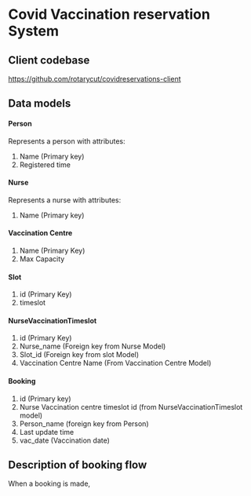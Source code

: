 # Covid Vaccination reservation System 

## Client codebase
https://github.com/rotarycut/covidreservations-client

## Data models
#### Person
Represents a person with attributes:
1. Name (Primary key)
2. Registered time

#### Nurse
Represents a nurse with attributes:
1. Name (Primary key)

#### Vaccination Centre
1. Name (Primary Key)
2. Max Capacity

#### Slot
1. id (Primary Key)
2. timeslot

#### NurseVaccinationTimeslot
1. id (Primary Key)
2. Nurse_name (Foreign key from Nurse Model)
3. Slot_id (Foreign key from slot Model)
4. Vaccination Centre Name (From Vaccination Centre Model)

#### Booking
1. id (Primary key)
2. Nurse Vaccination centre timeslot id (from NurseVaccinationTimeslot model)
3. Person_name (foreign key from Person)
4. Last update time
5. vac_date (Vaccination date)

## Description of booking flow
When a booking is made, 

